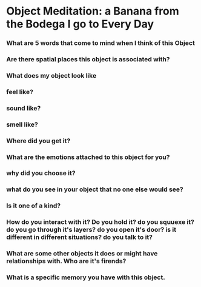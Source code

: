 # Object Meditation: a Banana from the Bodega I go to Every Day

### What are 5 words that come to mind when I think of this Object

### Are there spatial places this object is associated with?

### What does my object look like

### feel like?

### sound like?

### smell like?

### Where did you get it?

### What are the emotions attached to this object for you?

### why did you choose it?

### what do you see in your object that no one else would see?

### Is it one of a kind?

### How do you interact with it? Do you hold it? do you squuexe it? do you go through it's layers? do you open it's door? is it different in different situations? do you talk to it?

### What are some other objects it does or might have relationships with. Who are it's firends?

### What is a specific memory you have with this object.
